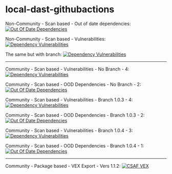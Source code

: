 # local-dast-githubactions
Non-Community - Scan based - Out of date dependencies: [![Out Of Date Dependencies](https://img.shields.io/endpoint?url=https%3A%2F%2Fqa-api-hooks.soos.io%2Fapi%2Fshieldsio-badges%3FbadgeType%3DOutOfDateDependencies%26pid%3Dv6m1sg9uu%26branchName%3DcombinedScan)](https://qa-app.soos.io)

Non-Community - Scan based - Vulnerabilities: [![Dependency Vulnerabilities](https://img.shields.io/endpoint?url=https%3A%2F%2Fqa-api-hooks.soos.io%2Fapi%2Fshieldsio-badges%3FbadgeType%3DDependencyVulnerabilities%26pid%3Dqoeur1xyp)](https://qa-app.soos.io)

The same but with branch: [![Dependency Vulnerabilities](https://img.shields.io/endpoint?url=https%3A%2F%2Fqa-api-hooks.soos.io%2Fapi%2Fshieldsio-badges%3FbadgeType%3DDependencyVulnerabilities%26pid%3Dqoeur1xyp%26branchName%3DManifest%2BScans)](https://qa-app.soos.io)

---------------------------------------------

Community - Scan based - Vulnerabilities - No Branch - 4: [![Dependency Vulnerabilities](https://img.shields.io/endpoint?url=https%3A%2F%2Fqa-api-hooks.soos.io%2Fapi%2Fshieldsio-badges%3FbadgeType%3DDependencyVulnerabilities%26pid%3Dnb4b2yiij)](https://qa-app.soos.io) 

Community - Scan based - OOD Dependencies - No Branch - 2: [![Out Of Date Dependencies](https://img.shields.io/endpoint?url=https%3A%2F%2Fqa-api-hooks.soos.io%2Fapi%2Fshieldsio-badges%3FbadgeType%3DOutOfDateDependencies%26pid%3Dnb4b2yiij)](https://qa-app.soos.io) 

Community - Scan based - Vulnerabilities - Branch 1.0.3 - 4: [![Dependency Vulnerabilities](https://img.shields.io/endpoint?url=https%3A%2F%2Fqa-api-hooks.soos.io%2Fapi%2Fshieldsio-badges%3FbadgeType%3DDependencyVulnerabilities%26pid%3Dnb4b2yiij%26branchName%3Dreleases%252F1.0.3)](https://qa-app.soos.io) 

Community - Scan based - OOD Dependencies - Branch 1.0.3 - 2: [![Out Of Date Dependencies](https://img.shields.io/endpoint?url=https%3A%2F%2Fqa-api-hooks.soos.io%2Fapi%2Fshieldsio-badges%3FbadgeType%3DOutOfDateDependencies%26pid%3Dnb4b2yiij%26branchName%3Dreleases%252F1.0.3)](https://qa-app.soos.io)

Community - Scan based - Vulnerabilities - Branch 1.0.4 - 3: [![Dependency Vulnerabilities](https://img.shields.io/endpoint?url=https%3A%2F%2Fqa-api-hooks.soos.io%2Fapi%2Fshieldsio-badges%3FbadgeType%3DDependencyVulnerabilities%26pid%3Dnb4b2yiij%26branchName%3Dfeature%252F1.0.4)](https://qa-app.soos.io)

Community - Scan based - OOD Dependencies - Branch 1.0.4 - 1: [![Out Of Date Dependencies](https://img.shields.io/endpoint?url=https%3A%2F%2Fqa-api-hooks.soos.io%2Fapi%2Fshieldsio-badges%3FbadgeType%3DOutOfDateDependencies%26pid%3Dnb4b2yiij%26branchName%3Dfeature%252F1.0.4)](https://qa-app.soos.io)

-----------------------------------------------

Community - Package based - VEX Export - Vers 1.1.2: [![CSAF VEX](https://img.shields.io/endpoint?url=https%3A%2F%2Fqa-api-hooks.soos.io%2Fapi%2Fshieldsio-badges%3FbadgeType%3DVexSbom%26pid%3Dnb4b2yiij%26branchName%3Dfeature%252F1.0.4%26packageVersion%3D1.1.2)](https://qa-app.soos.io/research/packages/NPM/@soos-io/sample-project/version/1.1.2?attributionFormat=CsafVex)
